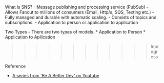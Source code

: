 What is SNS?
    - Message publishing and processing service (PubSub)
    - Allows Fanout to millions of consumers (Email, Http/s, SQS, Texting etc.)
    - Fully managed and durable with automatic scaling.
    - Consists of topics and subscriptions.
    - Application to person or application to application

Two Types
    - There are two types of models.
        * Application to Person
        * Application to Apllication


>>>>>>>>>>>> Inprogress

Reference
* [A series from 'Be A Better Dev' on Youtube](https://www.youtube.com/watch?v=bktTomENEX8&list=PL9nWRykSBSFg-CziAHKjr0XnvghEVkpFi)
